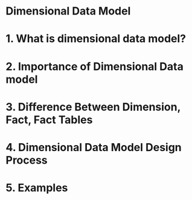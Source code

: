 # **Dimensional Data Model**
# 1. What is dimensional data model?
# 2. Importance of Dimensional Data model
# 3. Difference Between Dimension, Fact, Fact Tables
# 4. Dimensional Data Model Design Process
# 5. Examples 
